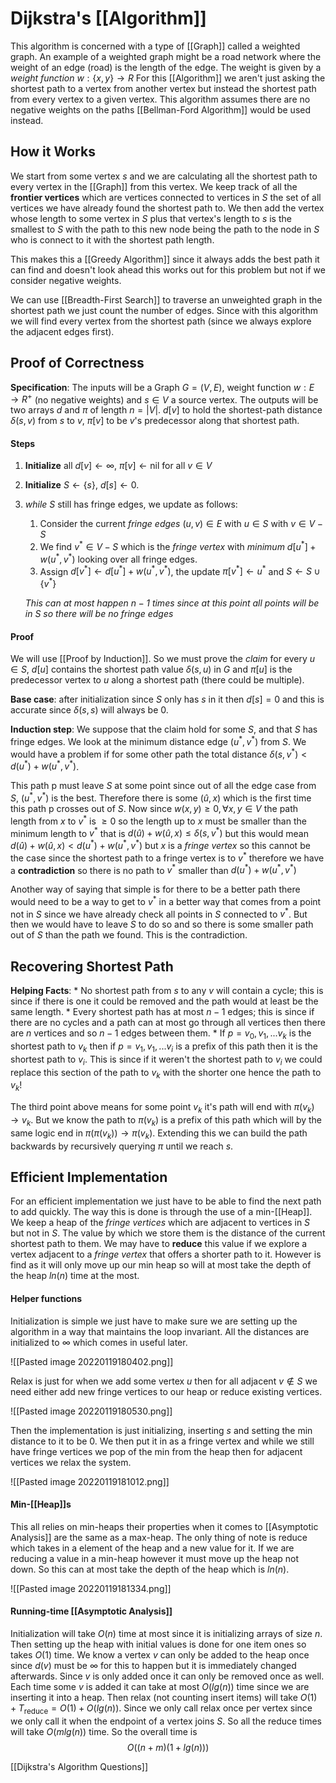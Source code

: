 # Dijkstra's [[Algorithm]]
This algorithm is concerned with a type of [[Graph]] called a weighted graph. An example of a weighted graph might be a road network where the weight of an edge (road) is the length of the edge. The weight is given by a *weight function* $w: \{x, y\} \to R$ For this [[Algorithm]] we aren't just asking the shortest path to a vertex from another vertex but instead the shortest path from every vertex to a given vertex. This algorithm assumes there are no negative weights on the paths [[Bellman-Ford Algorithm]] would be used instead.

## How it Works
We start from some vertex $s$ and we are calculating all the shortest path to every vertex in the [[Graph]] from this vertex. We keep track of all the **frontier vertices** which are vertices connected to vertices in $S$ the set of all vertices we have already found the shortest path to. We then add the vertex whose length to some vertex in $S$ plus that vertex's length to $s$ is the smallest to $S$ with the path to this new node being the path to the node in $S$ who is connect to it with the shortest path length.

This makes this a [[Greedy Algorithm]] since it always adds the best path it can find and doesn't look ahead this works out for this problem but not if we consider negative weights.

We can use [[Breadth-First Search]] to traverse an unweighted graph in the shortest path we just count the number of edges. Since with this algorithm we will find every vertex from the shortest path (since we always explore the adjacent edges first). 

## Proof of Correctness
**Specification**: The inputs will be a Graph $G = (V,E)$, weight function $w: E\to R^+$ (no negative weights) and $s \in V$ a source vertex. The outputs will be two arrays $d$ and $\pi$ of length $n=|V|$. $d[v]$ to hold the shortest-path distance $\delta(s,v)$ from $s$ to $v$, $\pi[v]$ to be $v$'s predecessor along that shortest path.

#### Steps
1. **Initialize** all $d[v]\leftarrow\infty$, $\pi [v] \leftarrow \textrm{nil}$ for all $v \in V$
2. **Initialize** $S\leftarrow\{s\}$, $d[s]\leftarrow0$.
3. *while* $S$ still has fringe edges, we update as follows:
	1. Consider the current *fringe edges* $(u,v)\in E$ with $u\in S$ with $v \in V-S$
	2. We find $v^*\in V-S$ which is the *fringe vertex* with *minimum* $d[u^*]+w(u^*,v^*)$ looking over all fringe edges.
	3. Assign $d[v^*]\leftarrow d[u^*]+w(u^*,v^*)$, the update $\pi[v^*]\leftarrow u^*$ and $S\leftarrow S\cup\{v^*\}$
	
	*This can at most happen $n-1$ times since at this point all points will be in $S$ so there will be no fringe edges*

#### Proof
We will use [[Proof by Induction]]. So we must prove the *claim* for every $u\in S$, $d[u]$ contains the shortest path value $\delta(s,u)$ in $G$ and $\pi[u]$ is the predecessor vertex to $u$ along a shortest path (there could be multiple). 

**Base case**: after initialization since $S$ only has $s$ in it then $d[s]=0$ and this is accurate since $\delta(s,s)$ will always be 0.

**Induction step**: We suppose that the claim hold for some $S$, and that $S$ has fringe edges. We look at the minimum distance edge $(u^*,v^*)$ from $S$. We would have a problem if for some other path the total distance $\delta(s,v^*)<d(u^*)+w(u^*,v^*)$.

This path p must leave $S$ at some point since out of all the edge case from $S$, $(u^*,v^*)$ is the best. Therefore there is some $(\hat{u}, x)$ which is the first time this path p crosses out of $S$. Now since $w(x,y)\ge 0, \forall x, y \in V$ the path length from $x$ to $v^*$ is $\ge 0$ so the length up to $x$ must be smaller than the minimum length to $v^*$ that is $d(\hat{u})+w(\hat{u},x)\le \delta(s,v^*)$ but this would mean $d(\hat{u})+w(\hat{u},x)<d(u^*)+w(u^*,v^*)$ but $x$ is a *fringe vertex* so this cannot be the case since the shortest path to a fringe vertex is to $v^*$ therefore we have a **contradiction** so there is no path to $v^*$ smaller than $d(u^*)+w(u^*,v^*)$

Another way of saying that simple is for there to be a better path there would need to be a way to get to $v^*$ in a better way that comes from a point not in $S$ since we have already check all points in $S$ connected to $v^*$. But then we would have to leave $S$ to do so and so there is some smaller path out of $S$ than the path we found. This is the contradiction.

## Recovering Shortest Path
**Helping Facts**: 
	* No shortest path from $s$ to any $v$ will contain a cycle; this is since if there is one it could be removed and the path would at least be the same length.
	* Every shortest path has at most $n-1$ edges; this is since if there are no cycles and a path can at most go through all vertices then there are $n$ vertices and so $n-1$ edges between them.
	* If $p=v_0,v_1,...v_k$ is the shortest path to $v_k$ then if $p=v_1,v_1,...v_i$ is a prefix of this path then it is the shortest path to $v_i$. This is since if it weren't the shortest path to $v_i$ we could replace this section of the path to $v_k$ with the shorter one hence the path to $v_k$!

The third point above means for some point $v_k$ it's path will end with $\pi(v_k)\to v_k$. But we know the path to $\pi(v_k)$ is a prefix of this path which will by the same logic end in $\pi(\pi(v_k))\to\pi(v_k)$. Extending this we can build the path backwards by recursively querying $\pi$ until we  reach $s$.

## Efficient Implementation
For an efficient implementation we just have to be able to find the next path to add quickly. The way this is done is through the use of a min-[[Heap]]. We keep a heap of the *fringe vertices* which are adjacent to vertices in $S$ but not in $S$. The value by which we store them is the distance of the current shortest path to them. We may have to **reduce** this value if we explore a vertex adjacent to a *fringe vertex* that offers a shorter path to it. However is find as it will only move up our min heap so will at most take the depth of the heap $ln(n)$ time at the most.

#### Helper functions
Initialization is simple we just have to make sure we are setting up the algorithm in a way that maintains the loop invariant. All the distances are initialized to $\infty$ which comes in useful later.

![[Pasted image 20220119180402.png]]

Relax is just for when we add some vertex $u$ then for all adjacent $v \notin S$ we need either add new fringe vertices to our heap or reduce existing vertices.

![[Pasted image 20220119180530.png]]

Then the implementation is just initializing, inserting $s$ and setting the min distance to it to be 0. We then put it in as a fringe vertex and while we still have fringe vertices we pop of the min from the heap then for adjacent vertices we relax the system.

![[Pasted image 20220119181012.png]]

#### Min-[[Heap]]s
This all relies on min-heaps their properties when it comes to [[Asymptotic Analysis]] are the same as a max-heap. The only thing of note is reduce which takes in a element of the heap and a new value for it. If we are reducing a value in a min-heap however it must move up the heap not down. So this can at most take the depth of the heap which is $ln(n)$.

![[Pasted image 20220119181334.png]]

#### Running-time [[Asymptotic Analysis]]
Initialization will take $O(n)$ time at most since it is initializing arrays of size $n$. Then setting up the heap with initial values is done for one item ones so takes $O(1)$ time. We know a vertex $v$ can only be added to the heap once since $d(v)$ must be $\infty$ for this to happen but it is immediately changed afterwards. Since $v$ is only added once it can only be removed once as well. Each time some $v$ is added it can take at most $O(lg(n))$ time since we are inserting it into a heap. Then relax (not counting insert items) will take $O(1)+T_\textrm{reduce}=O(1)+O(lg(n))$. Since we only call relax once per vertex since we only call it when the endpoint of a vertex joins $S$. So all the reduce times will take $O(m lg(n))$ time. So the overall time is 
$$
O((n+m)(1+lg(n)))
$$

[[Dijkstra's Algorithm Questions]]
